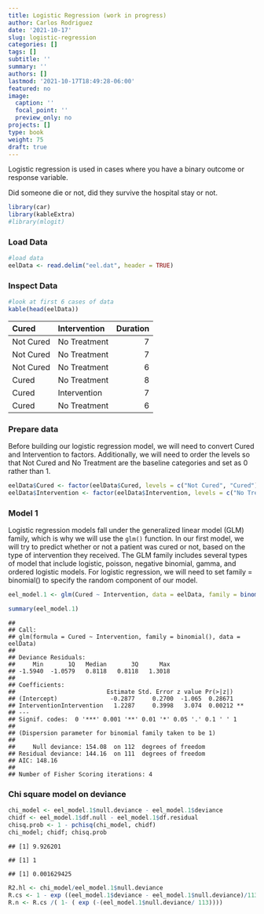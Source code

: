 ```yaml
---
title: Logistic Regression (work in progress)
author: Carlos Rodriguez
date: '2021-10-17'
slug: logistic-regression
categories: []
tags: []
subtitle: ''
summary: ''
authors: []
lastmod: '2021-10-17T18:49:28-06:00'
featured: no
image:
  caption: ''
  focal_point: ''
  preview_only: no
projects: []
type: book
weight: 75
draft: true
---
```



Logistic regression is used in cases where you have a binary outcome or response variable. 

Did someone die or not, did they survive the hospital stay or not. 

```r
library(car)
library(kableExtra)
#library(mlogit)
```

### Load Data

```r
#load data
eelData <- read.delim("eel.dat", header = TRUE)
```

### Inspect Data

```r
#look at first 6 cases of data
kable(head(eelData))
```

<table>
 <thead>
  <tr>
   <th style="text-align:left;"> Cured </th>
   <th style="text-align:left;"> Intervention </th>
   <th style="text-align:right;"> Duration </th>
  </tr>
 </thead>
<tbody>
  <tr>
   <td style="text-align:left;"> Not Cured </td>
   <td style="text-align:left;"> No Treatment </td>
   <td style="text-align:right;"> 7 </td>
  </tr>
  <tr>
   <td style="text-align:left;"> Not Cured </td>
   <td style="text-align:left;"> No Treatment </td>
   <td style="text-align:right;"> 7 </td>
  </tr>
  <tr>
   <td style="text-align:left;"> Not Cured </td>
   <td style="text-align:left;"> No Treatment </td>
   <td style="text-align:right;"> 6 </td>
  </tr>
  <tr>
   <td style="text-align:left;"> Cured </td>
   <td style="text-align:left;"> No Treatment </td>
   <td style="text-align:right;"> 8 </td>
  </tr>
  <tr>
   <td style="text-align:left;"> Cured </td>
   <td style="text-align:left;"> Intervention </td>
   <td style="text-align:right;"> 7 </td>
  </tr>
  <tr>
   <td style="text-align:left;"> Cured </td>
   <td style="text-align:left;"> No Treatment </td>
   <td style="text-align:right;"> 6 </td>
  </tr>
</tbody>
</table>

### Prepare data
Before building our logistic regression model, we will need to convert Cured and Intervention to factors. Additionally, we will need to order the levels so that Not Cured and No Treatment are the baseline categories and set as 0 rather than 1.

```r
eelData$Cured <- factor(eelData$Cured, levels = c("Not Cured", "Cured"))
eelData$Intervention <- factor(eelData$Intervention, levels = c("No Treatment", "Intervention"))
```

### Model 1
Logistic regression models fall under the generalized linear model (GLM) family, which is why we will use the `glm()` function. In our first model, we will try to predict whether or not a patient was cured or not, based on the type of intervention they received. The GLM family includes several types of model that include logistic, poisson, negative binomial, gamma, and ordered logistic models. For logistic regression, we will need to set family = binomial() to specify the random component of our model.

```r
eel_model.1 <- glm(Cured ~ Intervention, data = eelData, family = binomial())

summary(eel_model.1)
```

```
## 
## Call:
## glm(formula = Cured ~ Intervention, family = binomial(), data = eelData)
## 
## Deviance Residuals: 
##     Min       1Q   Median       3Q      Max  
## -1.5940  -1.0579   0.8118   0.8118   1.3018  
## 
## Coefficients:
##                          Estimate Std. Error z value Pr(>|z|)   
## (Intercept)               -0.2877     0.2700  -1.065  0.28671   
## InterventionIntervention   1.2287     0.3998   3.074  0.00212 **
## ---
## Signif. codes:  0 '***' 0.001 '**' 0.01 '*' 0.05 '.' 0.1 ' ' 1
## 
## (Dispersion parameter for binomial family taken to be 1)
## 
##     Null deviance: 154.08  on 112  degrees of freedom
## Residual deviance: 144.16  on 111  degrees of freedom
## AIC: 148.16
## 
## Number of Fisher Scoring iterations: 4
```



### Chi square model on deviance

```r
chi_model <- eel_model.1$null.deviance - eel_model.1$deviance
chidf <- eel_model.1$df.null - eel_model.1$df.residual
chisq.prob <- 1 - pchisq(chi_model, chidf)
chi_model; chidf; chisq.prob
```

```
## [1] 9.926201
```

```
## [1] 1
```

```
## [1] 0.001629425
```

```r
R2.hl <- chi_model/eel_model.1$null.deviance
R.cs <- 1 - exp ((eel_model.1$deviance - eel_model.1$null.deviance)/113)
R.n <- R.cs /( 1- ( exp (-(eel_model.1$null.deviance/ 113))))
```


